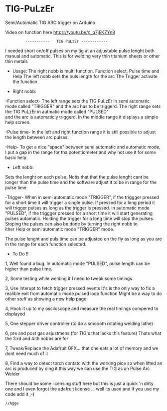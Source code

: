 # TIG-PuLzEr
Semi/Automatic TIG ARC trigger on Arduino

Video on function here https://youtu.be/d_q7jEKZYn8


             -----------   TIG PuLzEr ------------
I needed short on/off pulses on my tig at an adjustable pulse lenght both manual and automatic.
This is for welding very thin titanium sheets or other thin metals
  
 *  Usage:
The right nobb is multi function. Function select, Pulse time and Help
The left nobb sets the puls length for the arc
The Trigger activate the function
 
 *  Right nobb:
 
-Function select-
The left range sets the TIG PuLzEr in semi automatic mode called "TRIGGER"
and the arc has to be triggerd. 
The right range sets the TIG PuLzEr in autmatic mode called "PULSED"     
and the arc is automaticly triggerd. 
In the middle range it displays a simple help screen.

-Pulse time-
In the left and right function range it is still possible to adjust the 
length between arc pulses. 
 
-Help- 
To get a nice "space" between semi automatic and automatic mode, I 
put a gap in the range for tha potentiometer and why not use it for some
basic help. 

 * Left nobb:

Sets the lenght on each pulse. Notis that that the pulse lenght cant be 
longer than the pulse time and the software adjust it to be in range for
the pulse time

-Trigger-
When in semi automatic mode "TRIGGER", if the triggger pressed for a short time it 
will trigger a single pulse. If pressed for a long period it will trigger
pulses as long as the trigger is pressed.
In automatic mode "PULSED", if the triggger pressed for a short time it will start
generating pulses automatic. Holding the trigger for a long time will stop
the pulses. 
Stoping the pulses can also be done by turning the right nobb to  
ither Help or semi automatic mode "TRIGGER" mode.
 
The pulse lenght and puls time can be adjusted on the fly as long as you are in
the range for each function selected.


 *  To Do !! 
 
1, Well found a bug. In automatic mode "PULSED", pulse length can be higher than pulse time. 

2, Some testing while welding if I need to tweak some timings 

3, Use interupt to fetch trigger pressed events 
   It's is the only way to fix a realible exit from  automatic mode pulsed loop function
   Might be a way to do other stuff as showing a new help page

4, Hook it up to my osciloscope and measure the real timings compered to displayed
 
5, One stepper driver controller (to do a smoooth rotating welding lathe)
 
 6, pre and post gas asjustmens (for TIG's that lacks this feature) 
   Thats what the 3:rd and 4:th nobbs are for
 
 7, Tweak/Replace the Adafruit GFX... that one eats a lot of memory and we dont need much of it
  
 8, Find a way to detect torch contatc with the working pice so when lifted an arc is produced
    by ding it this way we can use the TIG as an Pulse Arc Welder 
    
   
   There should be some licensing stuff here but this is just a quick 'n dirty one 
   and I even forgot the adafruit license ... well its used and if you use my code add it ;-)
     
    //Agge

